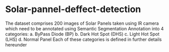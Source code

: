 # Solar-pannel-deffect-detection

The dataset comprises 200 images of Solar Panels taken using IR camera
which need to be annotated using Semantic Segmentation Annotation into 4
categories:
a. ByPass Diode (BP)
b. Dark Hot Spot (DHS)
c. Light Hot Spot (LHS)
d. Normal Panel
Each of these categories is defined in further details hereunder
